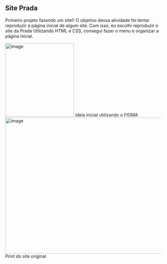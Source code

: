 ##  Site Prada 
Primeiro projeto fazendo um site!!
O objetivo dessa atividade foi tentar reproduzir a página inicial de algum site. Com isso, eu escolhi reproduzir o site da Prada
Utilizando HTML e CSS, consegui fazer o menu e organizar a página inicial.

 <img width="221" height="236" alt="image" src="https://github.com/user-attachments/assets/654b3516-4c37-4b66-add9-d3ef9079b9fc" />
 Ideia inicial utilizando o FIGMA

 <img width="950" height="437" alt="image" src="https://github.com/user-attachments/assets/5fca3c1d-3b1c-4bd8-8470-0cfedfd15b75" />
Print do site original 
